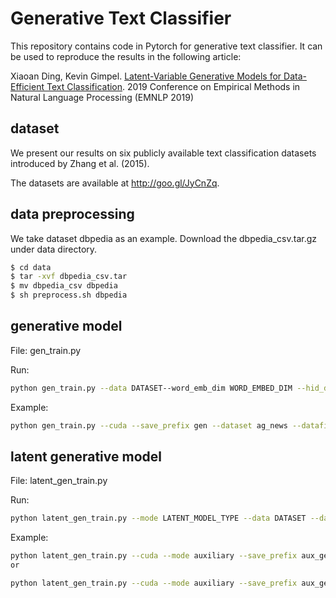 # Generative Text Classifier
This repository contains code in Pytorch for generative text classifier. It can be used to reproduce the results in the following article:

Xiaoan Ding, Kevin Gimpel. [Latent-Variable Generative Models for Data-Efficient Text Classification](https://arxiv.org/abs/1910.00382). 2019 Conference on Empirical Methods in Natural Language Processing (EMNLP 2019)


## dataset
We present our results on six publicly available text classification datasets introduced by Zhang et al. (2015). 

The datasets are available at http://goo.gl/JyCnZq.

## data preprocessing
We take dataset dbpedia as an example. Download the dbpedia_csv.tar.gz under data directory.

```sh
$ cd data
$ tar -xvf dbpedia_csv.tar
$ mv dbpedia_csv dbpedia
$ sh preprocess.sh dbpedia
```

## generative model
File: gen_train.py

Run:
```sh
python gen_train.py --data DATASET--word_emb_dim WORD_EMBED_DIM --hid_dim HIDDEN_DIM --label_emb_dim LABEL_DIM --epochs NUM_EPOCHS --batch_size BATCH_SIZE --log_interval N --save_dir SAVE_DIR --cuda --dropout DR --lr LR  
```

Example:
```sh
python gen_train.py --cuda --save_prefix gen --dataset ag_news --datafile traindata.v40000.l80.s5000 --epochs 100
```

## latent generative model
File: latent_gen_train.py

Run:
```sh
python latent_gen_train.py --mode LATENT_MODEL_TYPE --data DATASET --datafile TOKENIZED_FILE --word_emb_dim WORD_EMBED_DIM --hid_dim HIDDEN_DIM --cond_emb_dim LATENT_EMB_DIM --label_emb_dim LABEL_DIM  --ncondition NUM_LATENT --epochs N_EPOCHS --batch_size BATCH_SIZE --log_interval N --save_interval N --cuda --dropout DR --lr LR 
```

Example:
```sh
python latent_gen_train.py --cuda --mode auxiliary --save_prefix aux_gen --dataset dbpedia --datafile traindata.v40000.l80.s5 --save_interval 10 --epochs 100
or

python latent_gen_train.py --cuda --mode auxiliary --save_prefix aux_gen --dataset dbpedia --datafile traindata.v40000.l80.s5 --save_interval 10 --epochs 100 --resume aux_gen_best.chkp
```
